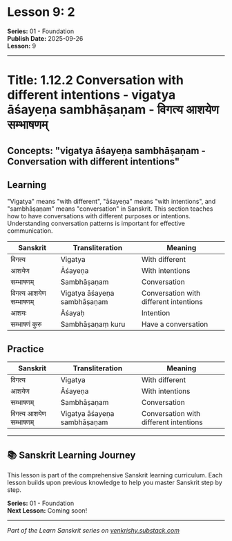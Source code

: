 # Lesson 9: 2

**Series:** 01 - Foundation  
**Publish Date:** 2025-09-26  
**Lesson:** 9

---

# Title: 1.12.2 Conversation with different intentions - vigatya āśayeṇa sambhāṣaṇam - विगत्य आशयेण सम्भाषणम्
## Concepts: "vigatya āśayeṇa sambhāṣaṇam - Conversation with different intentions"

## Learning
"Vigatya" means "with different", "āśayeṇa" means "with intentions", and "sambhāṣaṇam" means "conversation" in Sanskrit. This section teaches how to have conversations with different purposes or intentions. Understanding conversation patterns is important for effective communication.

| Sanskrit           | Transliteration      | Meaning                          |
| ------------------ | -------------------- | -------------------------------- |
| विगत्य            | Vigatya              | With different                   |
| आशयेण             | Āśayeṇa              | With intentions                  |
| सम्भाषणम्         | Sambhāṣaṇam          | Conversation                     |
| विगत्य आशयेण सम्भाषणम् | Vigatya āśayeṇa sambhāṣaṇam | Conversation with different intentions |
| आशयः              | Āśayaḥ               | Intention                        |
| सम्भाषणं कुरु     | Sambhāṣaṇaṃ kuru     | Have a conversation              |

## Practice
| Sanskrit           | Transliteration      | Meaning                          |
| ------------------ | -------------------- | -------------------------------- |
| विगत्य            | Vigatya              | With different                   |
| आशयेण             | Āśayeṇa              | With intentions                  |
| सम्भाषणम्         | Sambhāṣaṇam          | Conversation                     |
| विगत्य आशयेण सम्भाषणम् | Vigatya āśayeṇa sambhāṣaṇam | Conversation with different intentions |

---

## 📚 Sanskrit Learning Journey

This lesson is part of the comprehensive Sanskrit learning curriculum. Each lesson builds upon previous knowledge to help you master Sanskrit step by step.

**Series:** 01 - Foundation  
**Next Lesson:** Coming soon!

---
*Part of the Learn Sanskrit series on [venkrishy.substack.com](https://venkrishy.substack.com/s/learn_sanskrit)*
